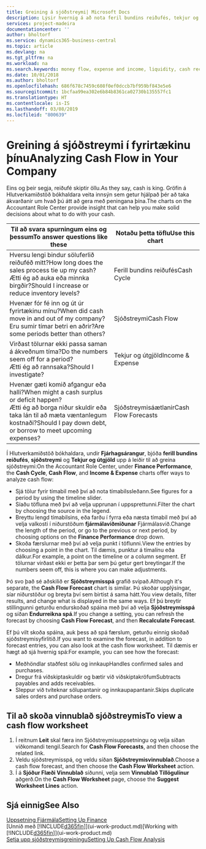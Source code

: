 ```yaml
---
title: Greining á sjóðstreymi| Microsoft Docs
description: Lýsir hvernig á að nota feril bundins reiðufés, tekjur og útgjöld, sjóðstreymi og sjóðstreymisspá myndrit til að greina fortíð og framtíð streymi peninga inn og út úr fyrirtækinu þínu.
services: project-madeira
documentationcenter: ''
author: bholtorf
ms.service: dynamics365-business-central
ms.topic: article
ms.devlang: na
ms.tgt_pltfrm: na
ms.workload: na
ms.search.keywords: money flow, expense and income, liquidity, cash receipts minus cash payments, Cartera
ms.date: 10/01/2018
ms.author: bholtorf
ms.openlocfilehash: 686f678c7459c608f0ef0dccb7bf959bf843e5e6
ms.sourcegitcommit: 1bcfaa99ea302e6b84b8361ca02730b135557fc1
ms.translationtype: HT
ms.contentlocale: is-IS
ms.lasthandoff: 03/08/2019
ms.locfileid: "800639"
---
```

# <a name="analyzing-cash-flow-in-your-company"></a><span data-ttu-id="130b0-103">Greining á sjóðstreymi í fyrirtækinu þínu</span><span class="sxs-lookup"><span data-stu-id="130b0-103">Analyzing Cash Flow in Your Company</span></span>
<span data-ttu-id="130b0-104">Eins og þeir segja, reiðufé skiptir öllu.</span><span class="sxs-lookup"><span data-stu-id="130b0-104">As they say, cash is king.</span></span> <span data-ttu-id="130b0-105">Gröfin á Hlutverkamiðstöð bókhaldara veita innsýn sem getur hjálpað þér að taka ákvarðanir um hvað þú átt að gera með peningana þína.</span><span class="sxs-lookup"><span data-stu-id="130b0-105">The charts on the Accountant Role Center provide insight that can help you make solid decisions about what to do with your cash.</span></span>  

| <span data-ttu-id="130b0-106">Til að svara spurningum eins og þessum</span><span class="sxs-lookup"><span data-stu-id="130b0-106">To answer questions like these</span></span> | <span data-ttu-id="130b0-107">Notaðu þetta töflu</span><span class="sxs-lookup"><span data-stu-id="130b0-107">Use this chart</span></span> |
| --- | --- |
| <span data-ttu-id="130b0-108">Hversu lengi bindur söluferlið reiðuféð mitt?</span><span class="sxs-lookup"><span data-stu-id="130b0-108">How long does the sales process tie up my cash?</span></span></br> <span data-ttu-id="130b0-109">Ætti ég að auka eða minnka birgðir?</span><span class="sxs-lookup"><span data-stu-id="130b0-109">Should I increase or reduce inventory levels?</span></span> |<span data-ttu-id="130b0-110">Ferill bundins reiðufés</span><span class="sxs-lookup"><span data-stu-id="130b0-110">Cash Cycle</span></span> |
| <span data-ttu-id="130b0-111">Hvenær fór fé inn og út úr fyrirtækinu mínu?</span><span class="sxs-lookup"><span data-stu-id="130b0-111">When did cash move in and out of my company?</span></span></br> <span data-ttu-id="130b0-112">Eru sumir tímar betri en aðrir?</span><span class="sxs-lookup"><span data-stu-id="130b0-112">Are some periods better than others?</span></span> |<span data-ttu-id="130b0-113">Sjóðstreymi</span><span class="sxs-lookup"><span data-stu-id="130b0-113">Cash Flow</span></span> |
| <span data-ttu-id="130b0-114">Virðast tölurnar ekki passa saman á ákveðnum tíma?</span><span class="sxs-lookup"><span data-stu-id="130b0-114">Do the numbers seem off for a period?</span></span></br> <span data-ttu-id="130b0-115">Ætti ég að rannsaka?</span><span class="sxs-lookup"><span data-stu-id="130b0-115">Should I investigate?</span></span> |<span data-ttu-id="130b0-116">Tekjur og útgjöld</span><span class="sxs-lookup"><span data-stu-id="130b0-116">Income & Expense</span></span> |
| <span data-ttu-id="130b0-117">Hvenær gæti komið afgangur eða halli?</span><span class="sxs-lookup"><span data-stu-id="130b0-117">When might a cash surplus or deficit happen?</span></span></br> <span data-ttu-id="130b0-118">Ætti ég að borga niður skuldir eða taka lán til að mæta væntanlegum kostnaði?</span><span class="sxs-lookup"><span data-stu-id="130b0-118">Should I pay down debt, or borrow to meet upcoming expenses?</span></span> |<span data-ttu-id="130b0-119">Sjóðstreymisáætlanir</span><span class="sxs-lookup"><span data-stu-id="130b0-119">Cash Flow Forecasts</span></span> |

<span data-ttu-id="130b0-120">Í Hlutverkamiðstöð bókhaldara, undir **Fjárhagsárangur**, bjóða **ferill bundins reiðufés**, **sjóðstreymi** og **Tekjur og útgjöld** upp á leiðir til að greina sjóðstreymi:</span><span class="sxs-lookup"><span data-stu-id="130b0-120">On the Accountant Role Center, under **Finance Performance**, the **Cash Cycle**, **Cash Flow**, and **Income & Expense** charts offer ways to analyze cash flow:</span></span>  

* <span data-ttu-id="130b0-121">Sjá tölur fyrir tímabil með því að nota tímabilssleðann.</span><span class="sxs-lookup"><span data-stu-id="130b0-121">See figures for a period by using the timeline slider.</span></span>  
* <span data-ttu-id="130b0-122">Síaðu töfluna með því að velja upprunan í uppsprettunni.</span><span class="sxs-lookup"><span data-stu-id="130b0-122">Filter the chart by choosing the source in the legend.</span></span>  
* <span data-ttu-id="130b0-123">Breyttu lengd tímabilsins, eða farðu í fyrra eða næsta tímabil með því að velja valkosti í niðurstöðum **fjármálaviðmiðunar** Fjármálasvið.</span><span class="sxs-lookup"><span data-stu-id="130b0-123">Change the length of the period, or go to the previous or next period, by choosing options on the **Finance Performance** drop down.</span></span>  
* <span data-ttu-id="130b0-124">Skoða færslurnar með því að velja punkt í töflunni.</span><span class="sxs-lookup"><span data-stu-id="130b0-124">View the entries by choosing a point in the chart.</span></span> <span data-ttu-id="130b0-125">Til dæmis, punktur á tímalínu eða dálkur.</span><span class="sxs-lookup"><span data-stu-id="130b0-125">For example, a point on the timeline or a column segment.</span></span> <span data-ttu-id="130b0-126">Ef tölurnar virðast ekki er þetta þar sem þú getur gert breytingar.</span><span class="sxs-lookup"><span data-stu-id="130b0-126">If the numbers seem off, this is where you can make adjustments.</span></span>  

<span data-ttu-id="130b0-127">Þó svo það sé aðskilið er **Sjóðstreymisspá** grafið svipað.</span><span class="sxs-lookup"><span data-stu-id="130b0-127">Although it's separate, the **Cash Flow Forecast** chart is similar.</span></span> <span data-ttu-id="130b0-128">Þú skoðar upplýsingar, síar niðurstöður og breyta því sem birtist á sama hátt.</span><span class="sxs-lookup"><span data-stu-id="130b0-128">You view details, filter results, and change what is displayed in the same ways.</span></span> <span data-ttu-id="130b0-129">Ef þú breytir stillingunni geturðu endurskoðað spáina með því að velja **Sjóðstreymisspá** og síðan **Endurreikna spá**.</span><span class="sxs-lookup"><span data-stu-id="130b0-129">If you change a setting, you can refresh the forecast by choosing **Cash Flow Forecast**, and then **Recalculate Forecast**.</span></span>

<span data-ttu-id="130b0-130">Ef þú vilt skoða spáina, auk þess að spá færslum, geturðu einnig skoðað sjóðstreymisyfirlitið.</span><span class="sxs-lookup"><span data-stu-id="130b0-130">If you want to examine the forecast, in addition to forecast entries, you can also look at the cash flow worksheet.</span></span> <span data-ttu-id="130b0-131">Til dæmis er hægt að sjá hvernig spá:</span><span class="sxs-lookup"><span data-stu-id="130b0-131">For example, you can see how the forecast:</span></span>

* <span data-ttu-id="130b0-132">Meðhöndlar staðfest sölu og innkaup</span><span class="sxs-lookup"><span data-stu-id="130b0-132">Handles confirmed sales and purchases.</span></span>  
* <span data-ttu-id="130b0-133">Dregur frá viðskiptaskuldir og bætir við viðskiptakröfum</span><span class="sxs-lookup"><span data-stu-id="130b0-133">Subtracts payables and adds receivables.</span></span>  
* <span data-ttu-id="130b0-134">Sleppur við tvíteknar sölupantanir og innkaupapantanir.</span><span class="sxs-lookup"><span data-stu-id="130b0-134">Skips duplicate sales orders and purchase orders.</span></span>  

## <a name="to-view-a-cash-flow-worksheet"></a><span data-ttu-id="130b0-135">Til að skoða vinnublað sjóðstreymis</span><span class="sxs-lookup"><span data-stu-id="130b0-135">To view a cash flow worksheet</span></span>
1. <span data-ttu-id="130b0-136">Í reitnum **Leit** skal færa inn Sjóðstreymisuppsetningu og velja síðan viðkomandi tengil.</span><span class="sxs-lookup"><span data-stu-id="130b0-136">Search for **Cash Flow Forecasts**, and then choose the related link.</span></span>  
2. <span data-ttu-id="130b0-137">Veldu sjóðstreymisspá, og veldu síðan **Sjóðstreymisvinnublað**.</span><span class="sxs-lookup"><span data-stu-id="130b0-137">Choose a cash flow forecast, and then choose the **Cash Flow Worksheet** action.</span></span>  
3. <span data-ttu-id="130b0-138">Í á **Sjóður Flæði Vinnublað** síðunni, velja sem **Vinnublað Tillögulínur** aðgerð.</span><span class="sxs-lookup"><span data-stu-id="130b0-138">On the **Cash Flow Worksheet** page, choose the **Suggest Worksheet Lines** action.</span></span>  

## <a name="see-also"></a><span data-ttu-id="130b0-139">Sjá einnig</span><span class="sxs-lookup"><span data-stu-id="130b0-139">See Also</span></span>
[<span data-ttu-id="130b0-140">Uppsetning Fjármála</span><span class="sxs-lookup"><span data-stu-id="130b0-140">Setting Up Finance</span></span>](finance-setup-finance.md)  
<span data-ttu-id="130b0-141">[Unnið með [!INCLUDE[d365fin](includes/d365fin_md.md)]](ui-work-product.md)</span><span class="sxs-lookup"><span data-stu-id="130b0-141">[Working with [!INCLUDE[d365fin](includes/d365fin_md.md)]](ui-work-product.md)</span></span>  
[<span data-ttu-id="130b0-142">Setja upp sjóðstreymisgreiningu</span><span class="sxs-lookup"><span data-stu-id="130b0-142">Setting Up Cash Flow Analysis</span></span>](finance-setup-cash-flow-analyses.md)  

